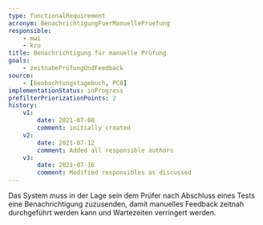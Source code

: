 ```yaml
---
type: functionalRequirement
acronym: BenachrichtigungFuerManuellePruefung
responsible:
    - mwi
    - kru
title: Benachrichtigung für manuelle Prüfung
goals:
    - zeitnahePrüfungUndFeedback
source:
    - [beobachtungstagebuch, PC8]
implementationStatus: inProgress
prefilterPriorizationPoints: 2
history:
    v1:
        date: 2021-07-08
        comment: initially created
    v2:
        date: 2021-07-12
        comment: Added all responsible authors
    v3:
        date: 2021-07-16
        comment: Modified responsibles as discussed
---
```


Das System muss in der Lage sein dem Prüfer nach Abschluss eines Tests eine Benachrichtigung zuzusenden, damit manuelles Feedback zeitnah durchgeführt werden kann und Wartezeiten verringert werden.
